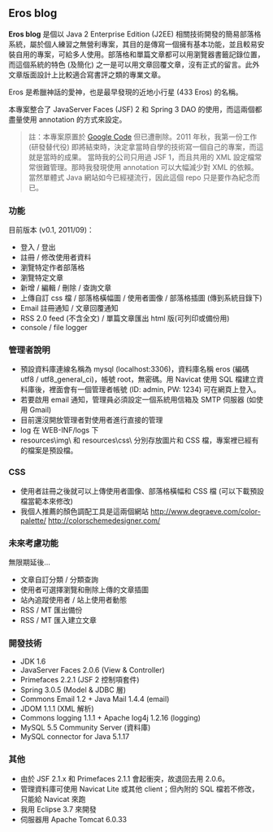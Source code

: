 ## Eros blog

**Eros blog** 是個以 Java 2 Enterprise Edition (J2EE) 相關技術開發的簡易部落格系統，屬於個人練習之無營利專案，其目的是傳寫一個擁有基本功能，並且較易安裝自用的專案，可給多人使用。部落格和單篇文章都可以用瀏覽器書籤記錄位置，而這個系統的特色 (及簡化) 之一是可以用文章回覆文章，沒有正式的留言。此外文章版面設計上比較適合寫書評之類的專業文章。

Eros 是希臘神話的愛神，也是最早發現的近地小行星 (433 Eros) 的名稱。

本專案整合了 JavaServer Faces (JSF) 2 和 Spring 3 DAO 的使用，而這兩個都盡量使用 annotation 的方式來設定。

> 註：本專案原置於 [Google Code](https://code.google.com/archive/p/eros-java-blog/) 但已遭刪除。2011 年秋，我第一份工作 (研發替代役) 即將結束時，決定拿當時自學的技術寫一個自己的專案，而這就是當時的成果。
> 當時我的公司只用過 JSF 1，而且共用的 XML 設定檔常常很難管理。那時我發現使用 annotation 可以大幅減少對 XML 的依賴。當然單體式 Java 網站如今已經褪流行，因此這個 repo 只是要作為紀念而已。

### 功能

目前版本 (v0.1, 2011/09)：

* 登入 / 登出
* 註冊 / 修改使用者資料
* 瀏覽特定作者部落格
* 瀏覽特定文章
* 新增 / 編輯 / 刪除 / 查詢文章
* 上傳自訂 css 檔 / 部落格橫幅圖 / 使用者圖像 / 部落格插圖 (傳到系統目錄下)
* Email 註冊通知 / 文章回覆通知
* RSS 2.0 feed (不含全文) / 單篇文章匯出 html 版(可列印或備份用)
* console / file logger

### 管理者說明

* 預設資料庫連線名稱為 mysql (localhost:3306)，資料庫名稱 eros (編碼 utf8 / utf8_general_ci)，帳號 root，無密碼。用 Navicat 使用 SQL 檔建立資料庫後，裡面會有一個管理者帳號 (ID: admin, PW: 1234) 可在網頁上登入。
* 若要啟用 email 通知，管理員必須設定一個系統用信箱及 SMTP 伺服器 (如使用 Gmail)
* 目前還沒開放管理者對使用者進行直接的管理
* log 在 WEB-INF/logs 下
* resources\img\ 和 resources\css\ 分別存放圖片和 CSS 檔，專案裡已經有的檔案是預設檔。

### CSS

* 使用者註冊之後就可以上傳使用者圖像、部落格橫幅和 CSS 檔 (可以下載預設檔當範本來修改)
* 我個人推薦的顏色調配工具是這兩個網站 http://www.degraeve.com/color-palette/ http://colorschemedesigner.com/

### 未來考慮功能

無限期延後...

* 文章自訂分類 / 分類查詢
* 使用者可選擇瀏覽和刪除上傳的文章插圖
* 站內追蹤使用者 / 站上使用者動態
* RSS / MT 匯出備份
* RSS / MT 匯入建立文章

### 開發技術

* JDK 1.6
* JavaServer Faces 2.0.6 (View & Controller)
* Primefaces 2.2.1 (JSF 2 控制項套件)
* Spring 3.0.5 (Model & JDBC 層)
* Commons Email 1.2 + Java Mail 1.4.4 (email)
* JDOM 1.1.1 (XML 解析)
* Commons logging 1.1.1 + Apache log4j 1.2.16 (logging)
* MySQL 5.5 Community Server (資料庫)
* MySQL connector for Java 5.1.17

### 其他

* 由於 JSF 2.1.x 和 Primefaces 2.1.1 會起衝突，故退回去用 2.0.6。
* 管理資料庫可使用 Navicat Lite 或其他 client；但內附的 SQL 檔若不修改，只能給 Navicat 來跑
* 我用 Eclipse 3.7 來開發
* 伺服器用 Apache Tomcat 6.0.33
